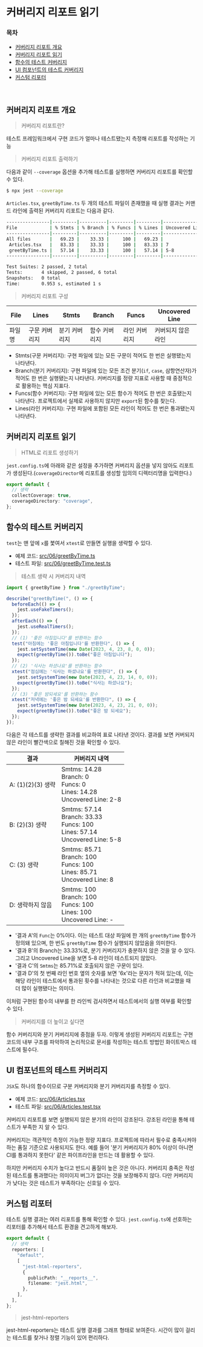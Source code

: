 # 커버리지 리포트 읽기

### 목차

- [커버리지 리포트 개요](#커버리지-리포트-개요)
- [커버리지 리포트 읽기](#커버리지-리포트-읽기)
- [함수의 테스트 커버리지](#함수의-테스트-커버리지)
- [UI 컴포넌트의 테스트 커버리지](#UI-컴포넌트의-테스트-커버리지)
- [커스텀 리포터](#커스텀-리포터)

<br />

## 커버리지 리포트 개요

> 커버리지 리포트란?

테스트 프레임워크에서 구현 코드가 얼마나 테스트됐는지 측정해 리포트를 작성하는 기능

> 커버리지 리포트 출력하기

다음과 같이 `--coverage` 옵션을 추가해 테스트를 실행하면 커버리지 리포트를 확인할 수 있다.

```bash
$ npx jest --coverage
```

`Articles.tsx`, `greetByTime.ts` 두 개의 테스트 파일이 존재했을 때 실행 결과는 커맨드 라인에 출력된 커버리지 리포트는 다음과 같다.

```bash
----------------|---------|----------|---------|---------|-------------------
File            | % Stmts | % Branch | % Funcs | % Lines | Uncovered Line #s
----------------|---------|----------|---------|---------|-------------------
All files       |   69.23 |    33.33 |     100 |   69.23 |
 Articles.tsx   |   83.33 |    33.33 |     100 |   83.33 | 7
 greetByTime.ts |   57.14 |    33.33 |     100 |   57.14 | 5-8
----------------|---------|----------|---------|---------|-------------------

Test Suites: 2 passed, 2 total
Tests:       4 skipped, 2 passed, 6 total
Snapshots:   0 total
Time:        0.953 s, estimated 1 s
```

> 커버리지 리포트 구성

| File   | Lines         | Stmts         | Branch        | Funcs         | Uncovered Line     |
| ------ | ------------- | ------------- | ------------- | ------------- | ------------------ |
| 파일명 | 구문 커버리지 | 분기 커버리지 | 함수 커버리지 | 라인 커버리지 | 커버되지 않은 라인 |

- Stmts(구문 커버리지): 구현 파일에 있는 모든 구문이 적어도 한 번은 실행됐는지 나타낸다.
- Branch(분기 커버리지): 구현 파일에 있는 모든 조건 분기(`if`, `case`, 삼항연산자)가 적어도 한 번은 실행됐는지 나타낸다. 커버리지를 정량 지표로 사용할 때 중점적으로 활용하는 핵심 지표다.
- Funcs(함수 커버리지): 구현 파일에 있는 모든 함수가 적어도 한 번은 호출됐는지 나타낸다. 프로젝트에서 실제로 사용하지 않지만 `export`된 함수를 찾는다.
- Lines(라인 커버리지): 구현 파일에 포함된 모든 라인이 적어도 한 번은 통과됐는지 나타낸다.

## 커버리지 리포트 읽기

> HTML로 리포트 생성하기

`jest.config.ts`에 아래와 같은 설정을 추가하면 커버리지 옵션을 넣지 않아도 리포트가 생성된다.(`coverageDirector`에 리포트를 생성할 임의의 디렉터리명을 입력한다.)

```ts
export default {
  // 생략
  collectCoverage: true,
  coverageDirectory: "coverage",
};
```

## 함수의 테스트 커버리지

`test`는 맨 앞에 `x`를 붗여서 `xtest`로 만들면 실행을 생략할 수 있다.

- 예제 코드: [src/06/greetByTime.ts](https://github.com/frontend-testing-book-kr/unittest/blob/main/src/06/greetByTime.ts)
- 테스트 파일: [src/06/greetByTime.test.ts](https://github.com/frontend-testing-book-kr/unittest/blob/main/src/06/greetByTime.test.ts)

> 테스트 생략 시 커버리지 내역

```ts
import { greetByTime } from "./greetByTime";

describe("greetByTime(", () => {
  beforeEach(() => {
    jest.useFakeTimers();
  });
  afterEach(() => {
    jest.useRealTimers();
  });
  // (1) '좋은 아침입니다'를 반환하는 함수
  test("아침에는 '좋은 아침입니다'를 반환한다", () => {
    jest.setSystemTime(new Date(2023, 4, 23, 8, 0, 0));
    expect(greetByTime()).toBe("좋은 아침입니다");
  });
  // (2) '식사는 하셨나요'를 반환하는 함수
  xtest("점심에는 '식사는 하셨나요'를 반환한다", () => {
    jest.setSystemTime(new Date(2023, 4, 23, 14, 0, 0));
    expect(greetByTime()).toBe("식사는 하셨나요");
  });
  // (3) '좋은 밤되세요'를 반환하는 함수
  xtest("저녁에는 '좋은 밤 되세요'를 반환한다", () => {
    jest.setSystemTime(new Date(2023, 4, 23, 21, 0, 0));
    expect(greetByTime()).toBe("좋은 밤 되세요");
  });
});
```

다음은 각 테스트를 생략한 결과를 비교하여 표로 나타낸 것이다. 결과를 보면 커버되지 않은 라인이 빨간색으로 칠해진 것을 확인할 수 있다.

| 결과              | 커버리지 내역                                                                                      |
| ----------------- | -------------------------------------------------------------------------------------------------- |
| A: (1)(2)(3) 생략 | Smtms: 14.28 <br /> Branch: 0 <br /> Funcs: 0 <br /> Lines: 14.28 <br /> Uncovered Line: 2-8       |
| B: (2)(3) 생략    | Smtms: 57.14 <br /> Branch: 33.33 <br /> Funcs: 100 <br /> Lines: 57.14 <br /> Uncovered Line: 5-8 |
| C: (3) 생략       | Smtms: 85.71 <br /> Branch: 100 <br /> Funcs: 100 <br /> Lines: 85.71 <br /> Uncovered Line: 8     |
| D: 생략하지 않음  | Smtms: 100 <br /> Branch: 100 <br /> Funcs: 100 <br /> Lines: 100 <br /> Uncovered Line: -         |

- '결과 A'의 `Func`는 0%이다. 이는 테스트 대상 파일에 한 개의 `greetByTime` 함수가 정의돼 있으며, 한 번도 `greetByTime` 함수가 실행되지 않았음을 의미한다.
- '결과 B'의 Branch는 33.33%로, 분기 커버리지가 충분하지 않은 것을 알 수 있다. 그리고 Uncovered Line을 보면 5-8 라인이 테스트되지 않았다.
- '결과 C'의 `Smtms`는 85.71%로 호출되지 않은 구문이 있다.
- '결과 D'의 첫 번째 라인 번호 옆의 숫자를 보면 '6x'라는 문자가 적혀 있는데, 이는 해당 라인이 테스트에서 통과된 횟수를 나타내는 것으로 다른 라인과 비교했을 때 더 많이 실행됐다는 의미다.

이처럼 구현된 함수의 내부를 한 라인씩 검사하면서 테스트에서의 실행 여부를 확인할 수 있다.

> 커버리지를 더 높이고 싶다면

함수 커버리지와 분기 커버리지에 중점을 두자. 이렇게 생성된 커버리지 리포트는 구현 코드의 내부 구조를 파악하여 논리적으로 문서를 작성하는 테스트 방법인 화이트박스 테스트에 필수다.

## UI 컴포넌트의 테스트 커버리지

`JSX`도 하나의 함수이므로 구분 커버리지와 분기 커버리지를 측정할 수 있다.

- 예제 코드: [src/06/Articles.tsx](https://github.com/frontend-testing-book-kr/unittest/blob/main/src/06/Articles.tsx)
- 테스트 파일: [src/06/Articles.test.tsx](https://github.com/frontend-testing-book-kr/unittest/blob/main/src/06/Articles.test.tsx)

커버리지 리포트를 보면 실행되지 않은 분기의 라인이 강조된다. 강조된 라인을 통해 테스트가 부족한 지 알 수 있다.

커버리지는 객관적인 측정이 가능한 정량 지표다. 프로젝트에 따라서 필수로 충족시켜야 하는 품질 기준으로 사용되지도 한다. 예를 들어 '분기 커버리지가 80% 이상이 아니면 CI를 통과하지 못한다' 같은 파이프라인을 만드는 데 활용할 수 있다.

하지만 커버리지 수치가 높다고 반드시 품질이 높은 것은 아니다. 커버리지 충족은 작성된 테스트를 통과했다는 의미이지 버그가 없다는 것을 보장해주지 않다. 다만 커버리지가 낮다는 것은 테스트가 부족하다는 신호일 수 있다.

## 커스텀 리포터

테스트 실행 결과는 여러 리포트를 통해 확인할 수 있다. `jest.config.ts`에 선호하는 리포터를 추가해서 테스트 환경을 견고하게 해보자.

```ts
export default {
  // 생략
  reporters: [
    "default",
    [
      "jest-html-reporters",
      {
        publicPath: "__reports__",
        filename: "jest.html",
      },
    ],
  ],
};
```

> jest-html-reporters

jest-html-reporters는 테스트 실행 결과를 그래프 형태로 보여준다. 시간이 많이 걸리는 테스트를 찾거나 정렬 기능이 있어 편리하다.
